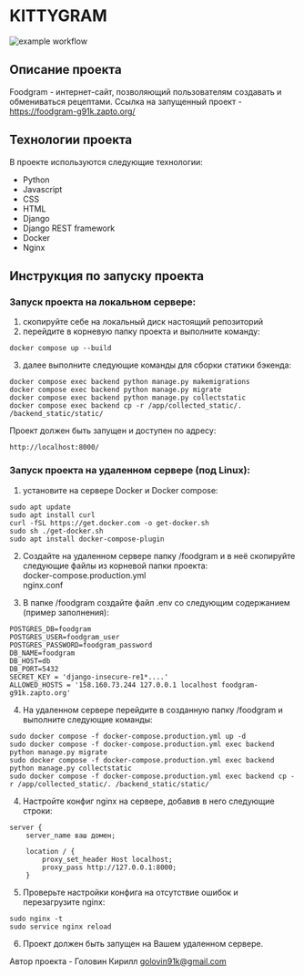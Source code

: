 # KITTYGRAM
![example workflow](https://github.com/golovin91k/foodgram/workflows/Main%20Foodgram%20workflow/badge.svg)

## Описание проекта
Foodgram - интернет-сайт, позволяющий пользователям создавать и обмениваться рецептами.
Ссылка на запущенный проект - https://foodgram-g91k.zapto.org/

## Технологии проекта
В проекте используются следующие технологии:
- Python
- Javascript
- CSS
- HTML
- Django
- Django REST framework
- Docker
- Nginx

## Инструкция по запуску проекта 

### Запуск проекта на локальном сервере:
1. скопируйте себе на локальный диск настоящий репозиторий
2. перейдите в корневую папку проекта и выполните команду:
```
docker compose up --build 
```
3. далее выполните следующие команды для сборки статики бэкенда:
```
docker compose exec backend python manage.py makemigrations
docker compose exec backend python manage.py migrate
docker compose exec backend python manage.py collectstatic
docker compose exec backend cp -r /app/collected_static/. /backend_static/static/ 
```
Проект должен быть запущен и доступен по адресу:
```
http://localhost:8000/
```

### Запуск проекта на удаленном сервере (под Linux):
1. установите на сервере Docker и Docker compose:
```
sudo apt update
sudo apt install curl
curl -fSL https://get.docker.com -o get-docker.sh
sudo sh ./get-docker.sh
sudo apt install docker-compose-plugin 
```
2. Создайте на удаленном сервере папку /foodgram и в неё скопируйте следующие файлы из корневой папки проекта: </br>
docker-compose.production.yml</br>
nginx.conf</br>

3. В папке /foodgram создайте файл .env со следующим содержанием (пример заполнения):
```
POSTGRES_DB=foodgram 
POSTGRES_USER=foodgram_user
POSTGRES_PASSWORD=foodgram_password
DB_NAME=foodgram
DB_HOST=db
DB_PORT=5432
SECRET_KEY = 'django-insecure-re1*....'
ALLOWED_HOSTS = '158.160.73.244 127.0.0.1 localhost foodgram-g91k.zapto.org'
```

4. На удаленном сервере перейдите в созданную папку /foodgram и выполните следующие команды:
```
sudo docker compose -f docker-compose.production.yml up -d 
sudo docker compose -f docker-compose.production.yml exec backend python manage.py migrate
sudo docker compose -f docker-compose.production.yml exec backend python manage.py collectstatic
sudo docker compose -f docker-compose.production.yml exec backend cp -r /app/collected_static/. /backend_static/static/
```
4. Настройте конфиг nginx на сервере, добавив в него следующие строки:
```
server {
    server_name ваш домен;

    location / {
        proxy_set_header Host localhost;
        proxy_pass http://127.0.0.1:8000;
    }
```
5. Проверьте настройки конфига на отсутствие ошибок и перезагрузите nginx:
```
sudo nginx -t 
sudo service nginx reload 
```
6. Проект должен быть запущен на Вашем удаленном сервере.


Автор проекта - Головин Кирилл golovin91k@gmail.com